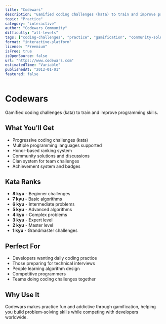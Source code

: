 ```yaml
---
title: "Codewars"
description: "Gamified coding challenges (kata) to train and improve programming skills"
topic: "Practice"
category: "interactive"
author: "Codewars Community"
difficulty: "all-levels"
tags: ["coding-challenges", "practice", "gamification", "community-solutions", "kata"]
format: "interactive-platform"
license: "Freemium"
isFree: true
isOpenSource: false
url: "https://www.codewars.com"
estimatedTime: "Variable"
publishedAt: "2012-01-01"
featured: false
---
```


# Codewars

Gamified coding challenges (kata) to train and improve programming skills.

## What You'll Get
- Progressive coding challenges (kata)
- Multiple programming languages supported
- Honor-based ranking system
- Community solutions and discussions
- Clan system for team challenges
- Achievement system and badges

## Kata Ranks
- **8 kyu** - Beginner challenges
- **7 kyu** - Basic algorithms
- **6 kyu** - Intermediate problems
- **5 kyu** - Advanced algorithms
- **4 kyu** - Complex problems
- **3 kyu** - Expert level
- **2 kyu** - Master level
- **1 kyu** - Grandmaster challenges

## Perfect For
- Developers wanting daily coding practice
- Those preparing for technical interviews
- People learning algorithm design
- Competitive programmers
- Teams doing coding challenges together

## Why Use It
Codewars makes practice fun and addictive through gamification, helping you build problem-solving skills while competing with developers worldwide.